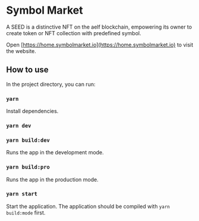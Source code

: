 # Symbol Market
A SEED is a distinctive NFT on the aelf blockchain, empowering its owner to create token or NFT collection with predefined symbol.
  
Open [https://home.symbolmarket.io](https://home.symbolmarket.io) to visit the website.

## How to use

In the project directory, you can run:

### `yarn`

Install dependencies.

### `yarn dev`


### `yarn build:dev`

Runs the app in the development mode.

### `yarn build:pro`

Runs the app in the production mode.

### `yarn start`

Start the application. The application should be compiled with `yarn build:mode` first.
